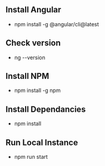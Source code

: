 ## Install Angular

- npm install -g @angular/cli@latest

## Check version

- ng --version

## Install NPM

- npm install -g npm

## Install Dependancies

- npm install

## Run Local Instance

- npm run start
